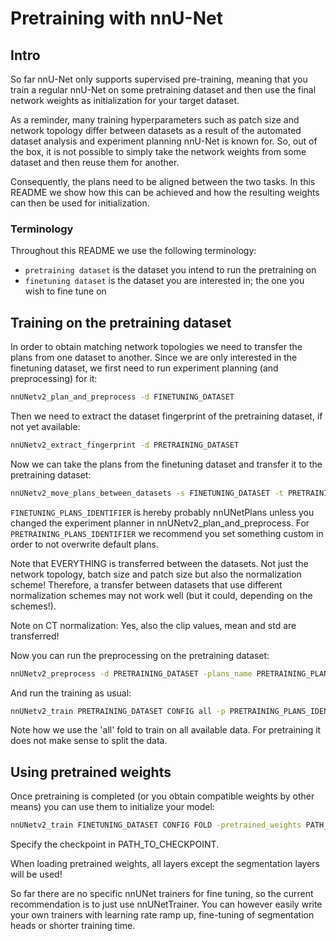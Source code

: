 # Pretraining with nnU-Net

## Intro

So far nnU-Net only supports supervised pre-training, meaning that you train a regular nnU-Net on some pretraining dataset
and then use the final network weights as initialization for your target dataset.

As a reminder, many training hyperparameters such as patch size and network topology differ between datasets as a
result of the automated dataset analysis and experiment planning nnU-Net is known for. So, out of the box, it is not
possible to simply take the network weights from some dataset and then reuse them for another.

Consequently, the plans need to be aligned between the two tasks. In this README we show how this can be achieved and
how the resulting weights can then be used for initialization.

### Terminology

Throughout this README we use the following terminology:

- `pretraining dataset` is the dataset you intend to run the pretraining on
- `finetuning dataset` is the dataset you are interested in; the one you wish to fine tune on


## Training on the pretraining dataset

In order to obtain matching network topologies we need to transfer the plans from one dataset to another. Since we are
only interested in the finetuning dataset, we first need to run experiment planning (and preprocessing) for it:

```bash
nnUNetv2_plan_and_preprocess -d FINETUNING_DATASET
```

Then we need to extract the dataset fingerprint of the pretraining dataset, if not yet available:

```bash
nnUNetv2_extract_fingerprint -d PRETRAINING_DATASET
```

Now we can take the plans from the finetuning dataset and transfer it to the pretraining dataset:

```bash
nnUNetv2_move_plans_between_datasets -s FINETUNING_DATASET -t PRETRAINING_DATASET -sp FINETUNING_PLANS_IDENTIFIER -tp PRETRAINING_PLANS_IDENTIFIER
```

`FINETUNING_PLANS_IDENTIFIER` is hereby probably nnUNetPlans unless you changed the experiment planner in
nnUNetv2_plan_and_preprocess. For `PRETRAINING_PLANS_IDENTIFIER` we recommend you set something custom in order to not
overwrite default plans.

Note that EVERYTHING is transferred between the datasets. Not just the network topology, batch size and patch size but
also the normalization scheme! Therefore, a transfer between datasets that use different normalization schemes may not
work well (but it could, depending on the schemes!).

Note on CT normalization: Yes, also the clip values, mean and std are transferred!

Now you can run the preprocessing on the pretraining dataset:

```bash
nnUNetv2_preprocess -d PRETRAINING_DATASET -plans_name PRETRAINING_PLANS_IDENTIFIER
```

And run the training as usual:

```bash
nnUNetv2_train PRETRAINING_DATASET CONFIG all -p PRETRAINING_PLANS_IDENTIFIER
```

Note how we use the 'all' fold to train on all available data. For pretraining it does not make sense to split the data.

## Using pretrained weights

Once pretraining is completed (or you obtain compatible weights by other means) you can use them to initialize your model:

```bash
nnUNetv2_train FINETUNING_DATASET CONFIG FOLD -pretrained_weights PATH_TO_CHECKPOINT
```

Specify the checkpoint in PATH_TO_CHECKPOINT.

When loading pretrained weights, all layers except the segmentation layers will be used!

So far there are no specific nnUNet trainers for fine tuning, so the current recommendation is to just use
nnUNetTrainer. You can however easily write your own trainers with learning rate ramp up, fine-tuning of segmentation
heads or shorter training time.